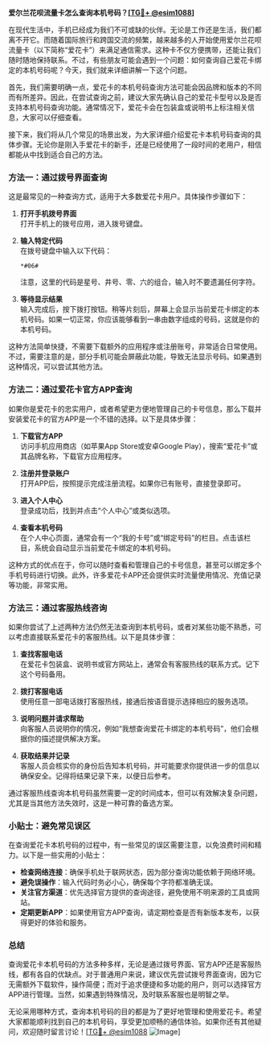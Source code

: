 **爱尔兰花呗流量卡怎么查询本机号码？[[TG💪+ @esim1088](https://t.me/s/esim1088)]**

在现代生活中，手机已经成为我们不可或缺的伙伴。无论是工作还是生活，我们都离不开它。而随着国际旅行和跨国交流的频繁，越来越多的人开始使用爱尔兰花呗流量卡（以下简称“爱花卡”）来满足通信需求。这种卡不仅方便携带，还能让我们随时随地保持联系。不过，有些朋友可能会遇到一个问题：如何查询自己爱花卡绑定的本机号码呢？今天，我们就来详细讲解一下这个问题。

首先，我们需要明确一点，爱花卡的本机号码查询方法可能会因品牌和版本的不同而有所差异。因此，在尝试查询之前，建议大家先确认自己的爱花卡型号以及是否支持本机号码查询功能。通常情况下，爱花卡会在包装盒或说明书上标注相关信息，大家可以仔细查看。

接下来，我们将从几个常见的场景出发，为大家详细介绍爱花卡本机号码查询的具体步骤。无论你是刚入手爱花卡的新手，还是已经使用了一段时间的老用户，相信都能从中找到适合自己的方法。

### 方法一：通过拨号界面查询

这是最常见的一种查询方式，适用于大多数爱花卡用户。具体操作步骤如下：

1. **打开手机拨号界面**  
   打开手机上的拨号应用，进入拨号键盘。

2. **输入特定代码**  
   在拨号键盘中输入以下代码：
   ```
   *#06#
   ```
   注意，这里的代码是星号、井号、零、六的组合，输入时不要遗漏任何字符。

3. **等待显示结果**  
   输入完成后，按下拨打按钮。稍等片刻后，屏幕上会显示当前爱花卡绑定的本机号码。如果一切正常，你应该能够看到一串由数字组成的号码，这就是你的本机号码。

这种方法简单快捷，不需要下载额外的应用程序或注册账号，非常适合日常使用。不过，需要注意的是，部分手机可能会屏蔽此功能，导致无法显示号码。如果遇到这种情况，可以尝试其他方法。

### 方法二：通过爱花卡官方APP查询

如果你是爱花卡的忠实用户，或者希望更方便地管理自己的卡号信息，那么下载并安装爱花卡的官方APP是一个不错的选择。以下是具体步骤：

1. **下载官方APP**  
   访问手机应用商店（如苹果App Store或安卓Google Play），搜索“爱花卡”或其品牌名称，下载官方应用程序。

2. **注册并登录账户**  
   打开APP后，按照提示完成注册流程。如果你已有账号，直接登录即可。

3. **进入个人中心**  
   登录成功后，找到并点击“个人中心”或类似选项。

4. **查看本机号码**  
   在个人中心页面，通常会有一个“我的卡号”或“绑定号码”的栏目。点击该栏目，系统会自动显示当前爱花卡绑定的本机号码。

这种方式的优点在于，你可以随时查看和管理自己的卡号信息，甚至可以绑定多个手机号码进行切换。此外，许多爱花卡APP还会提供实时流量使用情况、充值记录等功能，非常实用。

### 方法三：通过客服热线咨询

如果你尝试了上述两种方法仍然无法查询到本机号码，或者对某些功能不熟悉，可以考虑直接联系爱花卡的客服热线。以下是具体步骤：

1. **查找客服电话**  
   在爱花卡包装盒、说明书或官方网站上，通常会有客服热线的联系方式。记下这个号码备用。

2. **拨打客服电话**  
   使用任意一部电话拨打客服热线，接通后按语音提示选择相应的服务选项。

3. **说明问题并请求帮助**  
   向客服人员说明你的情况，例如“我想查询爱花卡绑定的本机号码”，他们会根据你的描述提供解决方案。

4. **获取结果并记录**  
   客服人员会核实你的身份后告知本机号码，并可能要求你提供进一步的信息以确保安全。记得将结果记录下来，以便日后参考。

通过客服热线查询本机号码虽然需要一定的时间成本，但可以有效解决复杂问题，尤其是当其他方法失效时，这是一种可靠的备选方案。

### 小贴士：避免常见误区

在查询爱花卡本机号码的过程中，有一些常见的误区需要注意，以免浪费时间和精力。以下是一些实用的小贴士：

- **检查网络连接**：确保手机处于联网状态，因为部分查询功能依赖于网络环境。
- **避免误操作**：输入代码时务必小心，确保每个字符都准确无误。
- **关注官方渠道**：优先选择官方提供的查询途径，避免使用不明来源的工具或网站。
- **定期更新APP**：如果使用官方APP查询，请定期检查是否有新版本发布，以获得更好的体验和服务。

### 总结

查询爱花卡本机号码的方法多种多样，无论是通过拨号界面、官方APP还是客服热线，都有各自的优缺点。对于普通用户来说，建议优先尝试拨号界面查询，因为它无需额外下载软件，操作简便；而对于追求便捷和多功能的用户，则可以选择官方APP进行管理。当然，如果遇到特殊情况，及时联系客服也是明智之举。

无论采用哪种方式，查询本机号码的目的都是为了更好地管理和使用爱花卡。希望大家都能顺利找到自己的本机号码，享受更加顺畅的通信体验。如果你还有其他疑问，欢迎随时留言讨论！[[TG💪+ @esim1088](https://t.me/s/esim1088) ![Image](https://i.postimg.cc/4NQfJmqS/Snipaste-2025-05-13-00-14-12.png)]